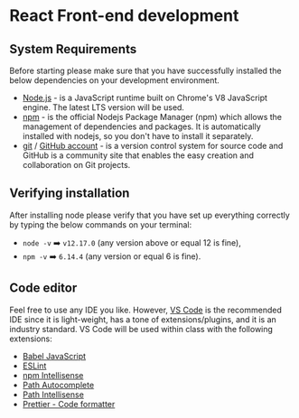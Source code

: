 # React Front-end development

## System Requirements

Before starting please make sure that you have successfully installed the below dependencies on your development environment.

- [Node.js](https://nodejs.org/en/) - is a JavaScript runtime built on Chrome's V8 JavaScript engine. The latest LTS version will be used.
- [npm](https://www.npmjs.com/) - is the official Nodejs Package Manager (npm) which allows the management of dependencies and packages. It is automatically installed with nodejs, so you don't have to install it separately.
- [git](https://git-scm.com/) / [GitHub account](https://github.com/) - is a version control system for source code and GitHub is a community site that enables the easy creation and collaboration on Git projects.

## Verifying installation

After installing node please verify that you have set up everything correctly by typing the below commands on your terminal:

- `node -v` ➡️ `v12.17.0` (any version above or equal 12 is fine),
- `npm -v` ➡️ `6.14.4` (any version or equal 6 is fine).

## Code editor

Feel free to use any IDE you like. However, [VS Code](https://code.visualstudio.com/) is the recommended IDE since it is light-weight, has a tone of extensions/plugins, and it is an industry standard. VS Code will be used within class with the following extensions:

- [Babel JavaScript](https://marketplace.visualstudio.com/items?itemName=mgmcdermott.vscode-language-babel)
- [ESLint](https://marketplace.visualstudio.com/items?itemName=dbaeumer.vscode-eslint)
- [npm Intellisense](https://marketplace.visualstudio.com/items?itemName=christian-kohler.npm-intellisense)
- [Path Autocomplete](https://marketplace.visualstudio.com/items?itemName=ionutvmi.path-autocomplete)
- [Path Intellisense](https://marketplace.visualstudio.com/items?itemName=christian-kohler.path-intellisense)
- [Prettier - Code formatter](https://marketplace.visualstudio.com/items?itemName=esbenp.prettier-vscode)